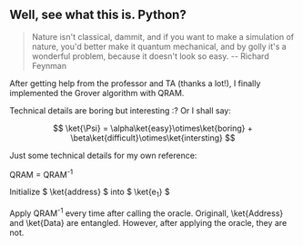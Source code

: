 ## Well, see what this is. Python? 

> Nature isn't classical, dammit, and if you want to make a simulation of nature, you'd better make it quantum mechanical, and by golly it's a wonderful problem, because it doesn't look so easy. -- Richard Feynman

After getting help from the professor and TA (thanks a lot!), I finally implemented the Grover algorithm with QRAM. 

Technical details are boring but interesting :? Or I shall say: 

$$
\ket{\Psi} = \alpha\ket{easy}\otimes\ket{boring} + \beta\ket{difficult}\otimes\ket{intersting}
$$

Just some technical details for my own reference: 

QRAM = QRAM<sup>-1</sup>

Initialize $ \ket{address} $ into $ \ket{e<sub>1</sub>} $

Apply QRAM<sup>-1</sup> every time after calling the oracle. Originall, \ket{Address} and \ket{Data} are entangled. However, after applying the oracle, they are not. 